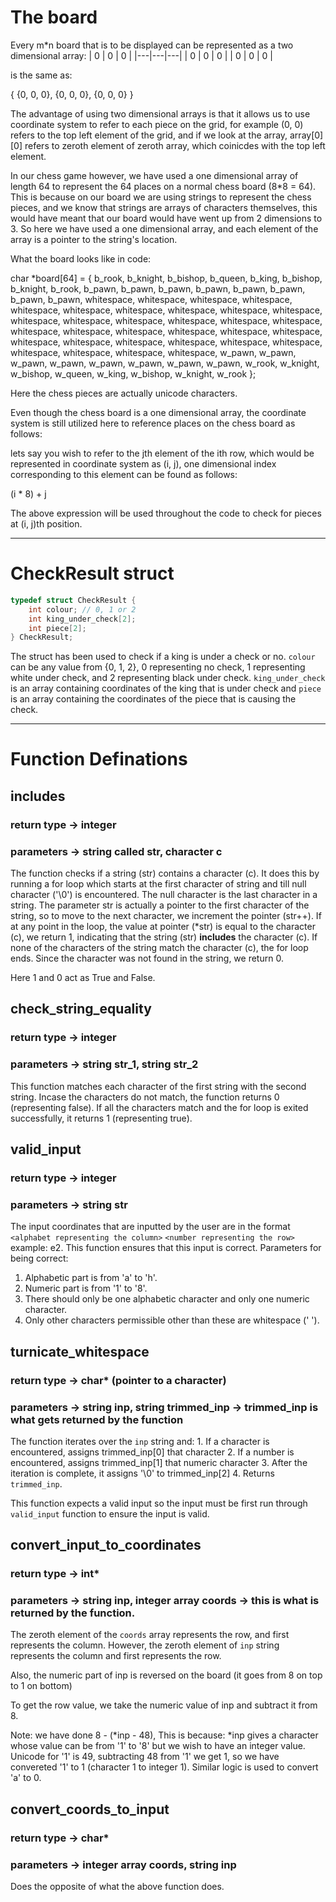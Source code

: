 # The board
Every m*n board that is to be displayed can be represented as a two dimensional array:
| 0 | 0 | 0 |
|---|---|---|
| 0 | 0 | 0 |
| 0 | 0 | 0 |

is the same as:

{
    {0, 0, 0},
    {0, 0, 0}, 
    {0, 0, 0}
}

The advantage of using two dimensional arrays is that it allows us to use coordinate system to refer to each piece on the grid, for example (0, 0) refers to the top left element of the grid, and if we look at the array, array[0][0] refers to zeroth element of zeroth array, which coinicdes with the top left element.


In our chess game however, we have used a one dimensional array of length 64 to represent the 64 places on a normal chess board (8*8 = 64). This is because on our board we are using strings to represent the chess pieces, and we know that strings are arrays of characters themselves, this would have meant that our board would have went up from 2 dimensions to 3. So here we have used a one dimensional array, and each element of the array is a pointer to the string's location. 

What the board looks like in code:

char *board[64] = {
        b_rook, b_knight, b_bishop, b_queen, b_king, b_bishop, b_knight, b_rook,
        b_pawn, b_pawn, b_pawn, b_pawn, b_pawn, b_pawn, b_pawn, b_pawn,
        whitespace, whitespace, whitespace, whitespace, whitespace, whitespace, whitespace, whitespace,
        whitespace, whitespace, whitespace, whitespace, whitespace, whitespace, whitespace, whitespace,
        whitespace, whitespace, whitespace, whitespace, whitespace, whitespace, whitespace, whitespace,
        whitespace, whitespace, whitespace, whitespace, whitespace, whitespace, whitespace, whitespace,
        w_pawn, w_pawn, w_pawn, w_pawn, w_pawn, w_pawn, w_pawn, w_pawn,
        w_rook, w_knight, w_bishop, w_queen, w_king, w_bishop, w_knight, w_rook
    };

Here the chess pieces are actually unicode characters.

Even though the chess board is a one dimensional array, the coordinate system is still utilized here to reference places on the chess board as follows:

lets say you wish to refer to the jth element of the ith row, which would be represented in coordinate system as (i, j), one dimensional index corresponding to this element can be found as follows:

(i * 8) + j

The above expression will be used throughout the code to check for pieces at (i, j)th position.


___
# CheckResult struct

```c
typedef struct CheckResult {
    int colour; // 0, 1 or 2
    int king_under_check[2]; 
    int piece[2];
} CheckResult;
```

The struct has been used to check if a king is under a check or no. `colour` can be any value from {0, 1, 2}, 0 representing no check, 1 representing white under check, and 2 representing black under check. `king_under_check` is an array containing coordinates of the king that is under check and `piece` is an array containing the coordinates of the piece that is causing the check.

___

# Function Definations 

## includes
### return type -> integer
### parameters -> string called str, character c

The function checks if a string (str) contains a character (c). It does this by running a for loop which starts at the first character of string and till null character ('\0') is encountered. The null character is the last character in a string. The parameter str is actually a pointer to the first character of the string, so to move to the next character, we increment the pointer (str++). If at any point in the loop, the value at pointer (\*str) is equal to the character (c), we return 1, indicating that the string (str) **includes** the character (c). If none of the characters of the string match the character (c), the for loop ends. Since the character was not found in the string, we return 0. 

Here 1 and 0 act as True and False.

## check_string_equality
### return type -> integer
### parameters -> string str_1, string str_2

This function matches each character of the first string with the second string. Incase the characters do not match, the function returns 0 (representing false). If all the characters match and the for loop is exited successfully, it returns 1 (representing true).


## valid_input
### return type -> integer
### parameters -> string str

The input coordinates that are inputted by the user are in the format `<alphabet representing the column>` `<number representing the row>` example: e2. This function ensures that this input is correct. Parameters for being correct:

1. Alphabetic part is from 'a' to 'h'.
2. Numeric part is from '1' to '8'.
3. There should only be one alphabetic character and only one numeric character.
4. Only other characters permissible other than these are whitespace (' ').

## turnicate_whitespace
### return type -> char* (pointer to a character)
### parameters -> string inp, string trimmed_inp -> trimmed_inp is what gets returned by the function

The function iterates over the `inp` string and:
    1. If a character is encountered, assigns trimmed_inp[0] that character
    2. If a number is encountered, assigns trimmed_inp[1] that numeric character
    3. After the iteration is complete, it assigns '\0' to trimmed_inp[2]
    4. Returns `trimmed_inp`.

This function expects a valid input so the input must be first run through `valid_input` function to ensure the input is valid.

## convert_input_to_coordinates
### return type -> int*
### parameters -> string inp, integer array coords -> this is what is returned by the function.

The zeroth element of the `coords` array represents the row, and first represents the column. However, the zeroth element of `inp` string represents the column and first represents the row. 

Also, the numeric part of inp is reversed on the board (it goes from 8 on top to 1 on bottom)

To get the row value, we take the numeric value of inp and subtract it from 8.

Note: we have done 8 - (*inp - 48), This is because:
    *inp gives a character whose value can be from '1' to '8' but we wish to have an integer value. Unicode for '1' is 49, subtracting 48 from '1' we get 1, so we have convereted '1' to 1 (character 1 to integer 1).
    Similar logic is used to convert 'a' to 0.

## convert_coords_to_input
### return type -> char*
### parameters -> integer array coords, string inp

Does the opposite of what the above function does.

